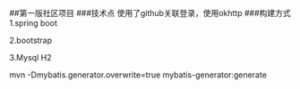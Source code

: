 ##第一版社区项目
###技术点
使用了github关联登录，使用okhttp
###构建方式
1.spring boot

2.bootstrap

3.Mysql H2

mvn -Dmybatis.generator.overwrite=true mybatis-generator:generate